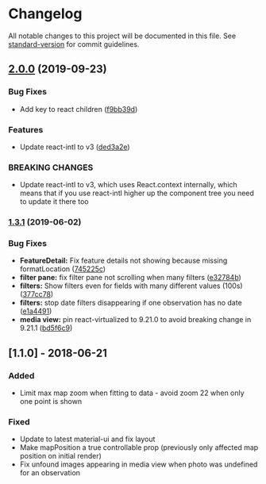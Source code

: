 # Changelog

All notable changes to this project will be documented in this file. See [standard-version](https://github.com/conventional-changelog/standard-version) for commit guidelines.

## [2.0.0](https://github.com/digidem/react-mapfilter/compare/v1.3.1...v2.0.0) (2019-09-23)


### Bug Fixes

* Add key to react children ([f9bb39d](https://github.com/digidem/react-mapfilter/commit/f9bb39d))


### Features

* Update react-intl to v3 ([ded3a2e](https://github.com/digidem/react-mapfilter/commit/ded3a2e))


### BREAKING CHANGES

* Update react-intl to v3, which uses React.context
internally, which means that if you use react-intl higher up the
component tree you need to update it there too



### [1.3.1](https://github.com/digidem/react-mapfilter/compare/v1.3.0...v1.3.1) (2019-06-02)


### Bug Fixes

* **FeatureDetail:** Fix feature details not showing because missing formatLocation ([745225c](https://github.com/digidem/react-mapfilter/commit/745225c))
* **filter pane:** fix filter pane not scrolling when many filters ([e32784b](https://github.com/digidem/react-mapfilter/commit/e32784b))
* **filters:** Show filters even for fields with many different values (100s) ([377cc78](https://github.com/digidem/react-mapfilter/commit/377cc78))
* **filters:** stop date filters disappearing if one observation has no date ([e1a4491](https://github.com/digidem/react-mapfilter/commit/e1a4491))
* **media view:** pin react-virtualized to 9.21.0 to avoid breaking change in 9.21.1 ([bd5f6c9](https://github.com/digidem/react-mapfilter/commit/bd5f6c9))



## [1.1.0] - 2018-06-21

### Added

- Limit max map zoom when fitting to data - avoid zoom 22 when only one point is shown

### Fixed

- Update to latest material-ui and fix layout
- Make mapPosition a true controllable prop (previously only affected map position on initial render)
- Fix unfound images appearing in media view when photo was undefined for an observation

[1.0.0]: https://github.com/digidem/react-mapfilter/compare/v1.0.0...v1.1.0
